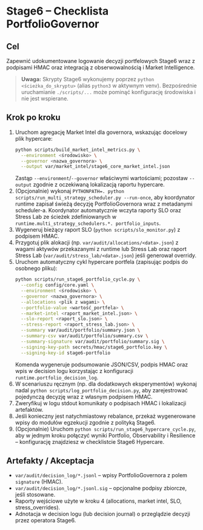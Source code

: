 # Stage6 – Checklista PortfolioGovernor

## Cel
Zapewnić udokumentowane logowanie decyzji portfelowych Stage6 wraz z
podpisami HMAC oraz integracją z obserwowalnością i Market Intelligence.

> **Uwaga:** Skrypty Stage6 wykonujemy poprzez `python <ścieżka_do_skryptu>` (alias `python3` w aktywnym venv). Bezpośrednie uruchamianie `./scripts/...` może pominąć konfigurację środowiska i nie jest wspierane.

## Krok po kroku
1. Uruchom agregację Market Intel dla governora, wskazując docelowy plik
   hypercare:
   ```bash
   python scripts/build_market_intel_metrics.py \
     --environment <środowisko> \
     --governor <nazwa_governora> \
     --output var/market_intel/stage6_core_market_intel.json
   ```
   Zastąp `--environment`/`--governor` właściwymi wartościami; pozostaw
   `--output` zgodnie z oczekiwaną lokalizacją raportu hypercare.
2. (Opcjonalnie) wykonaj `PYTHONPATH=. python scripts/run_multi_strategy_scheduler.py --run-once`,
   aby koordynator runtime zapisał świeżą decyzję PortfolioGovernora wraz z
   metadanymi scheduler-a. Koordynator automatycznie wczyta raporty SLO oraz
   Stress Lab ze ścieżek zdefiniowanych w `runtime.multi_strategy_schedulers.*.
   portfolio_inputs`.
3. Wygeneruj bieżący raport SLO (`python scripts/slo_monitor.py`) z podpisem HMAC.
4. Przygotuj plik alokacji (np. `var/audit/allocations/<data>.json`) z wagami
   aktywów przekazanymi z runtime lub Stress Lab oraz raport Stress Lab
   (`var/audit/stress_lab/<data>.json`) jeśli generował overridy.
5. Uruchom automatyczny cykl hypercare portfela (zapisując podpis do osobnego
   pliku):
   ```bash
   python scripts/run_stage6_portfolio_cycle.py \
     --config config/core.yaml \
     --environment <środowisko> \
     --governor <nazwa_governora> \
     --allocations <plik z wagami> \
     --portfolio-value <wartość_portfela> \
     --market-intel <raport_market_intel.json> \
     --slo-report <raport_slo.json> \
     --stress-report <raport_stress_lab.json> \
     --summary var/audit/portfolio/summary.json \
     --summary-csv var/audit/portfolio/summary.csv \
     --summary-signature var/audit/portfolio/summary.sig \
     --signing-key-path secrets/hmac/stage6_portfolio.key \
     --signing-key-id stage6-portfolio
   ```
   Komenda wygeneruje podsumowanie JSON/CSV, podpis HMAC oraz wpis w decision
   logu korzystając z konfiguracji `runtime.portfolio_decision_log`.
6. W scenariuszu ręcznym (np. dla dodatkowych eksperymentów) wykonaj nadal
   `python scripts/log_portfolio_decision.py`, aby zarejestrować pojedynczą decyzję
   wraz z własnym podpisem HMAC.
7. Zweryfikuj w logu stdout komunikaty o podpisach HMAC i lokalizacji
   artefaktów.
8. Jeśli konieczny jest natychmiastowy rebalance, przekaż wygenerowane wpisy do
   modułów egzekucji zgodnie z polityką Stage6.
9. (Opcjonalnie) Uruchom `python scripts/run_stage6_hypercare_cycle.py`, aby w jednym
   kroku połączyć wyniki Portfolio, Observability i Resilience – konfigurację
   znajdziesz w checklistcie Stage6 Hypercare.

## Artefakty / Akceptacja
- `var/audit/decision_log/*.jsonl` – wpisy PortfolioGovernora z polem
  `signature` (HMAC).
- `var/audit/decision_log/*.jsonl.sig` – opcjonalne podpisy zbiorcze, jeśli
  stosowane.
- Raporty wejściowe użyte w kroku 4 (allocations, market intel, SLO,
  stress_overrides).
- Adnotacja w decision logu (lub decision journal) o przeglądzie decyzji przez
  operatora Stage6.
